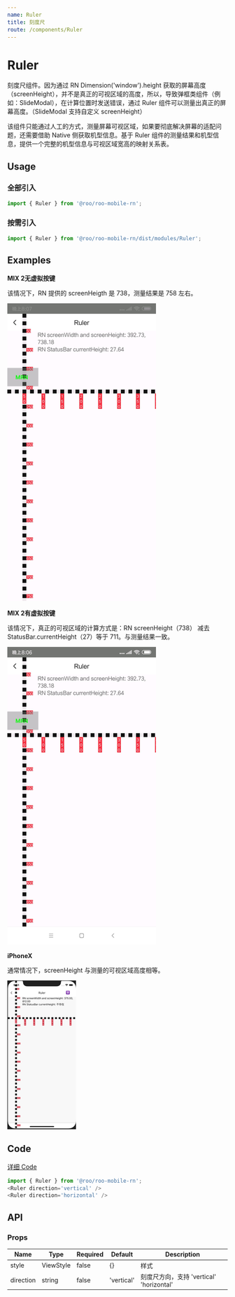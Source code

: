 ```yaml
---
name: Ruler
title: 刻度尺
route: /components/Ruler
---
```


# Ruler

刻度尺组件。因为通过 RN Dimension('window').height 获取的屏幕高度（screenHeight），并不是真正的可视区域的高度，所以，导致弹框类组件（例如：SlideModal），在计算位置时发送错误，通过 Ruler 组件可以测量出真正的屏幕高度。（SlideModal 支持自定义 screenHeight）

该组件只能通过人工的方式，测量屏幕可视区域，如果要彻底解决屏幕的适配问题，还需要借助 Native 侧获取机型信息。基于 Ruler 组件的测量结果和机型信息，提供一个完整的机型信息与可视区域宽高的映射关系表。

## Usage
### 全部引入

```js
import { Ruler } from '@roo/roo-mobile-rn';
```

### 按需引入
```js
import { Ruler } from '@roo/roo-mobile-rn/dist/modules/Ruler';
```

## Examples

**MIX 2无虚拟按键**

该情况下，RN 提供的 screenHeigth 是 738，测量结果是 758 左右。

![image](../images/Ruler/1.png)

**MIX 2有虚拟按键**

该情况下，真正的可视区域的计算方式是：RN screenHeight（738） 减去 StatusBar.currentHeight（27）等于 711。与测量结果一致。

![image](../images/Ruler/2.png)


**iPhoneX**

通常情况下，screenHeight 与测量的可视区域高度相等。

![image](../images/Ruler/3.png)

## Code
[详细 Code](https://github.com/Meituan-Dianping/beeshell/tree/master/examples/Ruler/index.tsx)

```js
import { Ruler } from '@roo/roo-mobile-rn';
<Ruler direction='vertical' />
<Ruler direction='horizontal' />

```

## API
### Props

| Name | Type | Required | Default | Description |
| ---- | ---- | ---- | ---- | ---- |
| style | ViewStyle | false | {} | 样式 |
| direction | string | false | 'vertical' | 刻度尺方向，支持 'vertical' 'horizontal' |
